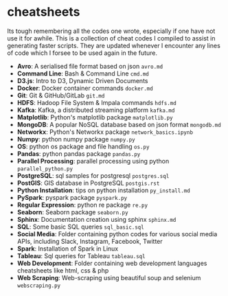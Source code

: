 # cheatsheets
Its tough remembering all the codes one wrote, especially if one have not use it for awhile. This is a collection of cheat codes I compiled to assist in generating faster scripts. They are updated whenever I encounter any lines of code which I forsee to be used again in the future.

  * __Avro__: A serialised file format based on json `avro.md`
  * __Command Line__: Bash & Command Line `cmd.md`
  * __D3.js__: Intro to D3, Dynamic Driven Documents
  * __Docker__: Docker container commands `docker.md`
  * __Git__: Git & GitHub/GitLab `git.md`
  * __HDFS__: Hadoop File System & Impala commands `hdfs.md`
  * __Kafka__: Kafka, a distributed streaming platform `kafka.md`
  * __Matplotlib__: Python's matplotlib package `matplotlib.py`
  * __MongoDB__: A popular NoSQL database based on json format `mongodb.md`
  * __Networkx__: Python's Networkx package `network_basics.ipynb`
  * __Numpy__: python numpy package `numpy.py`
  * __OS__: python os package and file handling `os.py`
  * __Pandas__: python pandas package `pandas.py`
  * __Parallel Processing__: parallel processing using python `parallel_python.py`
  * __PostgreSQL__: sql samples for postgresql `postgres.sql`
  * __PostGIS__: GIS database in PostgreSQL `postgis.rst`
  * __Python Installation__: tips on python installation `py_install.md`
  * __PySpark__: pyspark package `pyspark.py`
  * __Regular Expression__: python re package `re.py`
  * __Seaborn__: Seaborn package `seaborn.py`
  * __Sphinx__: Documentation creation using sphinx `sphinx.md`
  * __SQL__: Some basic SQL queries `sql_basic.sql`
  * __Social Media__: Folder containing python codes for various social media APIs, including Slack, Instagram, Facebook, Twitter
  * __Spark__: Installation of Spark in Linux
  * __Tableau__: Sql queries for Tableau `tableau.sql`
  * __Web Development__: Folder containing web development languages cheatsheets like html, css & php
  * __Web Scraping__: Web-scraping using beautiful soup and selenium `webscraping.py`

